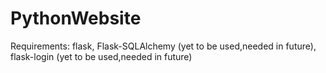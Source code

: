 # PythonWebsite
  Requirements: flask, Flask-SQLAlchemy (yet to be used,needed in future), flask-login (yet to be used,needed in future)
